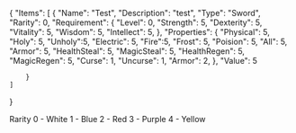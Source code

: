 {
    "Items": [
        {
            "Name": "Test",
            "Description": "test",
            "Type": "Sword",
            "Rarity": 0,
            "Requirement": {
                "Level": 0,
                "Strength": 5,
                "Dexterity": 5,
                "Vitality": 5,
                "Wisdom": 5,
                "Intellect": 5,
            },
            "Properties": {
                "Physical": 5,
                "Holy": 5,
                "Unholy":5,
                "Electric": 5,
                "Fire":5,
                "Frost": 5,
                "Poision": 5,
                "All": 5,
                "Armor": 5,
                "HealthSteal": 5,
                "MagicSteal": 5,
                "HealthRegen": 5,
                "MagicRegen": 5,
                "Curse": 1,
                "Uncurse": 1,
                "Armor": 2,
            },
            "Value": 5


        }
    ]
}

Rarity
0 - White
1 - Blue
2 - Red
3 - Purple
4 - Yellow

